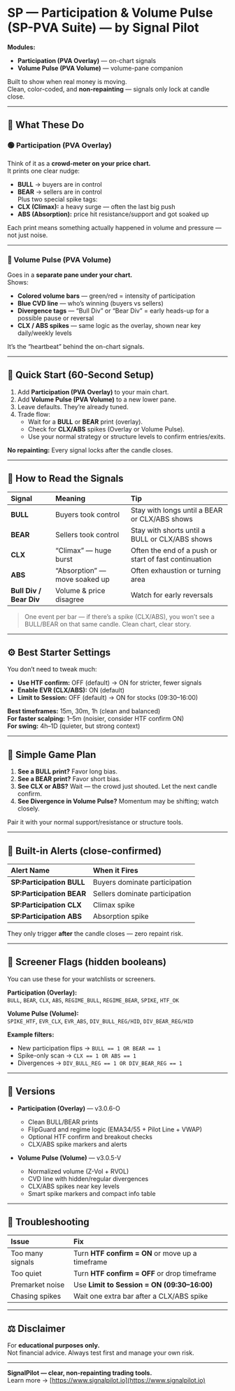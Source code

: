 # SP — Participation & Volume Pulse (SP-PVA Suite) — by Signal Pilot
**Modules:**  
- **Participation (PVA Overlay)** — on-chart signals  
- **Volume Pulse (PVA Volume)** — volume-pane companion  

Built to show when real money is moving.  
Clean, color-coded, and **non-repainting** — signals only lock at candle close.

---

## 🧭 What These Do

### 🟢 Participation (PVA Overlay)
Think of it as a **crowd-meter on your price chart.**  
It prints one clear nudge:
- **BULL** → buyers are in control  
- **BEAR** → sellers are in control  
Plus two special spike tags:
- **CLX (Climax):** a heavy surge — often the last big push  
- **ABS (Absorption):** price hit resistance/support and got soaked up

Each print means something actually happened in volume and pressure — not just noise.

---

### 🔵 Volume Pulse (PVA Volume)
Goes in a **separate pane under your chart.**  
Shows:
- **Colored volume bars** — green/red = intensity of participation  
- **Blue CVD line** — who’s winning (buyers vs sellers)  
- **Divergence tags** — “Bull Div” or “Bear Div” = early heads-up for a possible pause or reversal  
- **CLX / ABS spikes** — same logic as the overlay, shown near key daily/weekly levels  

It’s the “heartbeat” behind the on-chart signals.

---

## 🚀 Quick Start (60-Second Setup)

1. Add **Participation (PVA Overlay)** to your main chart.  
2. Add **Volume Pulse (PVA Volume)** to a new lower pane.  
3. Leave defaults. They’re already tuned.  
4. Trade flow:
   - Wait for a **BULL** or **BEAR** print (overlay).  
   - Check for **CLX/ABS** spikes (Overlay or Volume Pulse).  
   - Use your normal strategy or structure levels to confirm entries/exits.

**No repainting:** Every signal locks after the candle closes.

---

## 🧩 How to Read the Signals

| Signal | Meaning | Tip |
|:--|:--|:--|
| **BULL** | Buyers took control | Stay with longs until a BEAR or CLX/ABS shows |
| **BEAR** | Sellers took control | Stay with shorts until a BULL or CLX/ABS shows |
| **CLX** | “Climax” — huge burst | Often the end of a push or start of fast continuation |
| **ABS** | “Absorption” — move soaked up | Often exhaustion or turning area |
| **Bull Div / Bear Div** | Volume & price disagree | Watch for early reversals |

> One event per bar — if there’s a spike (CLX/ABS), you won’t see a BULL/BEAR on that same candle. Clean chart, clear story.

---

## ⚙️ Best Starter Settings

You don’t need to tweak much:
- **Use HTF confirm:** OFF (default) → ON for stricter, fewer signals  
- **Enable EVR (CLX/ABS):** ON (default)  
- **Limit to Session:** OFF (default) → ON for stocks (09:30–16:00)  

**Best timeframes:** 15m, 30m, 1h (clean and balanced)  
**For faster scalping:** 1–5m (noisier, consider HTF confirm ON)  
**For swing:** 4h–1D (quieter, but strong context)

---

## 🧠 Simple Game Plan

1. **See a BULL print?** Favor long bias.  
2. **See a BEAR print?** Favor short bias.  
3. **See CLX or ABS?** Wait — the crowd just shouted. Let the next candle confirm.  
4. **See Divergence in Volume Pulse?** Momentum may be shifting; watch closely.

Pair it with your normal support/resistance or structure tools.

---

## 🔔 Built-in Alerts (close-confirmed)

| Alert Name | When it Fires |
|:--|:--|
| **SP:Participation BULL** | Buyers dominate participation |
| **SP:Participation BEAR** | Sellers dominate participation |
| **SP:Participation CLX** | Climax spike |
| **SP:Participation ABS** | Absorption spike |

They only trigger **after** the candle closes — zero repaint risk.

---

## 🧾 Screener Flags (hidden booleans)

You can use these for your watchlists or screeners.

**Participation (Overlay):**  
`BULL`, `BEAR`, `CLX`, `ABS`, `REGIME_BULL`, `REGIME_BEAR`, `SPIKE`, `HTF_OK`

**Volume Pulse (Volume):**  
`SPIKE_HTF`, `EVR_CLX`, `EVR_ABS`, `DIV_BULL_REG/HID`, `DIV_BEAR_REG/HID`

**Example filters:**
- New participation flips → `BULL == 1 OR BEAR == 1`  
- Spike-only scan → `CLX == 1 OR ABS == 1`  
- Divergences → `DIV_BULL_REG == 1 OR DIV_BEAR_REG == 1`

---

## 🧩 Versions

- **Participation (Overlay)** — v3.0.6-O  
  - Clean BULL/BEAR prints  
  - FlipGuard and regime logic (EMA34/55 + Pilot Line + VWAP)  
  - Optional HTF confirm and breakout checks  
  - CLX/ABS spike markers and alerts  

- **Volume Pulse (Volume)** — v3.0.5-V  
  - Normalized volume (Z-Vol + RVOL)  
  - CVD line with hidden/regular divergences  
  - CLX/ABS spikes near key levels  
  - Smart spike markers and compact info table  

---

## 🧰 Troubleshooting

| Issue | Fix |
|:--|:--|
| Too many signals | Turn **HTF confirm = ON** or move up a timeframe |
| Too quiet | Turn **HTF confirm = OFF** or drop timeframe |
| Premarket noise | Use **Limit to Session = ON (09:30–16:00)** |
| Chasing spikes | Wait one extra bar after a CLX/ABS spike |

---

## ⚖️ Disclaimer

For **educational purposes only.**  
Not financial advice. Always test first and manage your own risk.

---

**SignalPilot — clear, non-repainting trading tools.**  
Learn more → [https://www.signalpilot.io](https://www.signalpilot.io)
